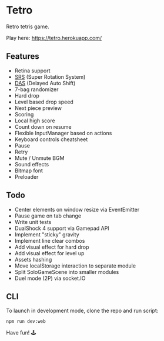 # Tetro

Retro tetris game.

Play here: https://tetro.herokuapp.com/

## Features

- Retina support
- [SRS](http://tetris.wikia.com/wiki/SRS) (Super Rotation System)
- [DAS](http://tetris.wikia.com/wiki/DAS) (Delayed Auto Shift)
- 7-bag randomizer
- Hard drop
- Level based drop speed
- Next piece preview
- Scoring
- Local high score
- Count down on resume
- Flexible InputManager based on actions
- Keyboard controls cheatsheet
- Pause
- Retry
- Mute / Unmute BGM
- Sound effects
- Bitmap font
- Preloader

## Todo

- Center elements on window resize via EventEmitter
- Pause game on tab change
- Write unit tests
- DualShock 4 support via Gamepad API
- Implement "sticky" gravity
- Implement line clear combos
- Add visual effect for hard drop
- Add visual effect for level up
- Assets hashing
- Move localStorage interaction to separate module
- Split SoloGameScene into smaller modules
- Duel mode (2P) via socket.IO

## CLI

To launch in development mode, clone the repo and run script:

```
npm run dev:web
```

Have fun! 🕹
